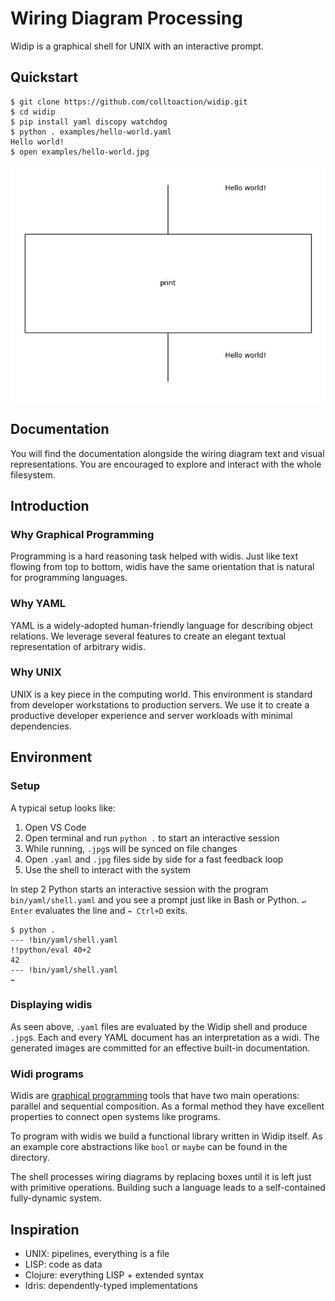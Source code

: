 # Wiring Diagram Processing
Widip is a graphical shell for UNIX with an interactive prompt.

## Quickstart

```
$ git clone https://github.com/colltoaction/widip.git
$ cd widip
$ pip install yaml discopy watchdog
$ python . examples/hello-world.yaml
Hello world!
$ open examples/hello-world.jpg
```

![](examples/hello-world.jpg)

## Documentation
You will find the documentation alongside the wiring diagram text and visual representations. You are encouraged to explore and interact with the whole filesystem.

## Introduction

### Why Graphical Programming

Programming is a hard reasoning task helped with widis. Just like text flowing from top to bottom, widis have the same orientation that is natural for programming languages.

### Why YAML

YAML is a widely-adopted human-friendly language for describing object relations. We leverage several features to create an elegant textual representation of arbitrary widis.

### Why UNIX

UNIX is a key piece in the computing world. This environment is standard from developer workstations to production servers. We use it to create a productive developer experience and server workloads with minimal dependencies.

## Environment
### Setup
A typical setup looks like:

1. Open VS Code
2. Open terminal and run `python .` to start an interactive session
3. While running, `.jpg`s will be synced on file changes
4. Open `.yaml` and `.jpg` files side by side for a fast feedback loop
5. Use the shell to interact with the system

In step 2 Python starts an interactive session with the program `bin/yaml/shell.yaml` and you see a prompt just like in Bash or Python. `↵ Enter` evaluates the line and `⌁ Ctrl+D` exits.

```
$ python .
--- !bin/yaml/shell.yaml
!!python/eval 40+2
42
--- !bin/yaml/shell.yaml
⌁
```

### Displaying widis
As seen above, `.yaml` files are evaluated by the Widip shell and produce `.jpg`s. Each and every YAML document has an interpretation as a widi. The generated images are committed for an effective built-in documentation.

### Widi programs
Widis are [graphical programming](https://graphicallinearalgebra.net/2015/04/26/adding-part-1-and-mr-fibonacci/) tools that have two main operations: parallel and sequential composition. As a formal method they have excellent properties to connect open systems like programs.

To program with widis we build a functional library written in Widip itself. As an example core abstractions like `bool` or `maybe` can be found in the [](src/data) directory.

The shell processes wiring diagrams by replacing boxes until it is left just with primitive operations. Building such a language leads to a self-contained fully-dynamic system.

## Inspiration

* UNIX: pipelines, everything is a file
* LISP: code as data
* Clojure: everything LISP + extended syntax
* Idris: dependently-typed implementations
